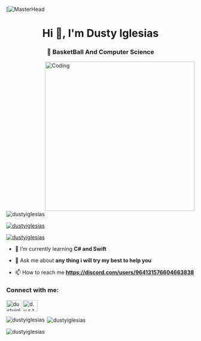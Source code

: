 [![MasterHead](https://cdn.discordapp.com/attachments/968416754617417758/991300214700904458/32DF9905-A79F-4F2A-96C1-27569E540B85.gif)
<h1 align="center">Hi 👋, I'm Dusty Iglesias</h1>
<h3 align="center">👀 BasketBall And Computer Science</h3>
<img align="right" alt="Coding" width="400" img src="https://cdn.discordapp.com/attachments/968416754617417758/991300214700904458/32DF9905-A79F-4F2A-96C1-27569E540B85.gif">

<p align="left"> <img src="https://komarev.com/ghpvc/?username=dustyiglesias&label=Profile%20views&color=0e75b6&style=flat" alt="dustyiglesias" /> </p>

<p align="left"> <a href="https://github.com/ryo-ma/github-profile-trophy"><img src="https://github-profile-trophy.vercel.app/?username=dustyiglesias" alt="dustyiglesias" /></a> </p>

<p align="left"> <a href="https://twitter.com/dustyiglesias" target="blank"><img src="https://img.shields.io/twitter/follow/dustyiglesias?logo=twitter&style=for-the-badge" alt="dustyiglesias" /></a> </p>

- 🌱 I’m currently learning **C# and Swift**

- 💬 Ask me about **any thing i will try my best to help you**

- 📫 How to reach me **https://discord.com/users/964131576604663838**

<h3 align="left">Connect with me:</h3>
<p align="left">
<a href="https://twitter.com/dustyiglesias" target="bl<ank"><img align="center" src="https://raw.githubusercontent.com/rahuldkjain/github-profile-readme-generator/master/src/images/icons/Social/twitter.svg" alt="dustyiglesias" height="30" width="40" /></a>
<a href="https://instagram.com/d.u.s.t.y.3" target="blank"><img align="center" src="https://raw.githubusercontent.com/rahuldkjain/github-profile-readme-generator/master/src/images/icons/Social/instagram.svg" alt="d.u.s.t.y.3" height="30" width="40" /></a>
</p>

<p><img align="left" src="https://github-readme-stats.vercel.app/api/top-langs?username=dustyiglesias&show_icons=true&locale=en&layout=compact" alt="dustyiglesias" /></p>

<p>&nbsp;<img align="center" src="https://github-readme-stats.vercel.app/api?username=dustyiglesias&show_icons=true&locale=en" alt="dustyiglesias" /></p>

<p><img align="center" src="https://github-readme-streak-stats.herokuapp.com/?user=dustyiglesias&" alt="dustyiglesias" /></p>



